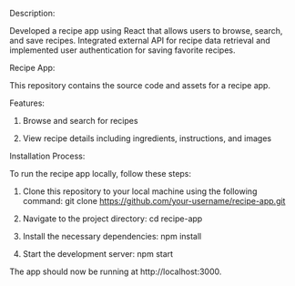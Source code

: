 Description:

Developed a recipe app using React that allows users to browse, search, and save recipes. Integrated external API for recipe data retrieval and implemented user authentication for saving favorite recipes.


Recipe App:

This repository contains the source code and assets for a recipe app.

Features:																																																																																																									

1. Browse and search for recipes																																																																																																																				

2. View recipe details including ingredients, instructions, and images
                                                                           				

Installation Process:
 
To run the recipe app locally, follow these steps:

1. Clone this repository to your local machine using the following command:
git clone https://github.com/your-username/recipe-app.git

2. Navigate to the project directory:
cd recipe-app

3. Install the necessary dependencies:
npm install

4. Start the development server:
npm start

The app should now be running at http://localhost:3000.

